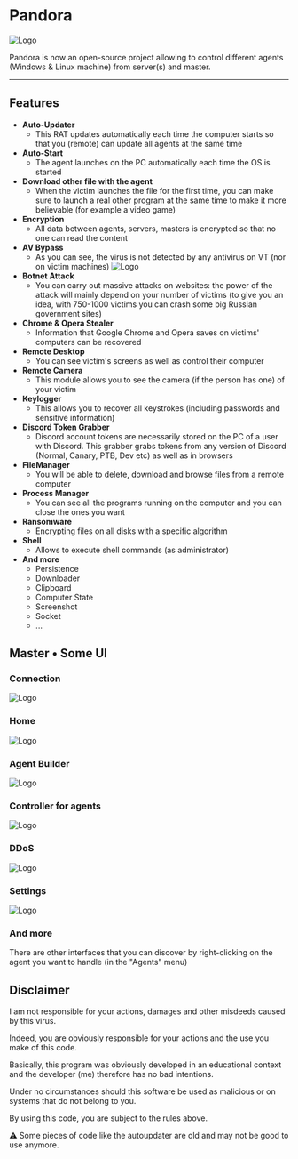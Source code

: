 # Pandora

![Logo](https://cdn.discordapp.com/attachments/914164467548446730/948678891155902515/pandora.png)

Pandora is now an open-source project allowing to control different agents (Windows & Linux machine) from server(s) and master.

---
## Features

- **Auto-Updater**
    - This RAT updates automatically each time the computer starts so that you (remote) can update all agents at the same time
- **Auto-Start**
    - The agent launches on the PC automatically each time the OS is started
- **Download other file with the agent**
    - When the victim launches the file for the first time, you can make sure to launch a real other program at the same time to make it more believable (for example a video game)
- **Encryption**
    - All data between agents, servers, masters is encrypted so that no one can read the content
- **AV Bypass**
    - As you can see, the virus is not detected by any antivirus on VT (nor on victim machines)
![Logo](https://cdn.discordapp.com/attachments/914164467548446730/948678683311366174/download.png)
- **Botnet Attack**
    - You can carry out massive attacks on websites: the power of the attack will mainly depend on your number of victims (to give you an idea, with 750-1000 victims you can crash some big Russian government sites)
- **Chrome & Opera Stealer**
    - Information that Google Chrome and Opera saves on victims' computers can be recovered
- **Remote Desktop**
    - You can see victim's screens as well as control their computer
- **Remote Camera**
    - This module allows you to see the camera (if the person has one) of your victim
- **Keylogger**
    - This allows you to recover all keystrokes (including passwords and sensitive information)
- **Discord Token Grabber**
    - Discord account tokens are necessarily stored on the PC of a user with Discord. This grabber grabs tokens from any version of Discord (Normal, Canary, PTB, Dev etc) as well as in browsers
- **FileManager**
    - You will be able to delete, download and browse files from a remote computer
- **Process Manager**
    - You can see all the programs running on the computer and you can close the ones you want
- **Ransomware**
    - Encrypting files on all disks with a specific algorithm
- **Shell**
    - Allows to execute shell commands (as administrator)
 - **And more**
	- Persistence
    - Downloader
    - Clipboard 
    - Computer State
    - Screenshot
    - Socket
    - ...

## Master • Some UI

### Connection

![Logo](https://cdn.discordapp.com/attachments/914164467548446730/948689274864271431/Screenshot_6.png)

### Home

![Logo](https://cdn.discordapp.com/attachments/914164467548446730/948688169040228392/Screenshot_1.png)

### Agent Builder

![Logo](https://cdn.discordapp.com/attachments/914164467548446730/948688169241559130/Screenshot_2.png)

### Controller for agents

![Logo](https://cdn.discordapp.com/attachments/914164467548446730/948688169405141043/Screenshot_3.png)

### DDoS

![Logo](https://cdn.discordapp.com/attachments/914164467548446730/948688169652609095/Screenshot_4.png)

### Settings

![Logo](https://cdn.discordapp.com/attachments/914164467548446730/948688169866494032/Screenshot_5.png)

### And more

There are other interfaces that you can discover by right-clicking on the agent you want to handle (in the "Agents" menu)

## Disclaimer

I am not responsible for your actions, damages and other misdeeds caused by this virus.

Indeed, you are obviously responsible for your actions and the use you make of this code.

Basically, this program was obviously developed in an educational context and the developer (me) therefore has no bad intentions.

Under no circumstances should this software be used as malicious or on systems that do not belong to you.

By using this code, you are subject to the rules above.

⚠️ Some pieces of code like the autoupdater are old and may not be good to use anymore.
